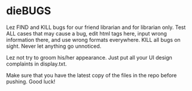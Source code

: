 dieBUGS
=======

Lez FIND and KILL bugs for our friend librarian and for librarian only.
Test ALL cases that may cause a bug, edit html tags here, input wrong information there, and use wrong formats everywhere.
KILL all bugs on sight. Never let anything go unnoticed.

Lez not try to groom his/her appearance.
Just put all your UI design complaints in display.txt.

Make sure that you have the latest copy of the files in the repo before pushing. Good luck!
